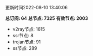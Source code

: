 更新时间2022-08-10 13:40:06

**总订阅: 64**
**总节点: 7325**
**有效节点: 2003**
- v2ray节点: 1615
- ssr节点: 8
- trojan节点: 91
- ss节点: 289
